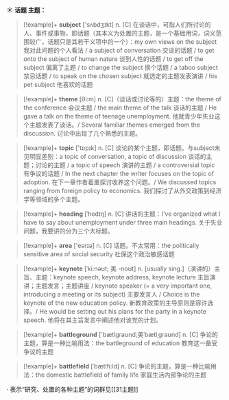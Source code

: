☀ <span class="category">**话题 主题：**</span>
>[!example]+ <span class="vocabulary">**subject**</span> ['sʌbdӡɪkt] 
> <span class="definition">n. [C] 在谈话中，可指人们所讨论的人、事件或事物，即话题（其本义为处置的主题，是一个基础用词，词义范围较广，话题只是其若干义项中的一个）：</span>my own views on the subject 我对此问题的个人看法 / a subject of conversation 交谈的话题 / to get onto the subject of human nature 谈到人性的话题 / to get off the subject 偏离了主题 / to change the subject 换个话题 / a taboo subject 禁忌话题 / to speak on the chosen subject 就选定的主题发表演讲 / his pet subject 他喜欢的话题

>[!example]+ <span class="vocabulary">**theme**</span> [θi:m] 
> <span class="definition">n. [C]（谈话或讨论等的）主题：</span>the theme of the conference 会议主题 / the main theme of the talk 谈话的主题 / He gave a talk on the theme of teenage unemployment. 他就青少年失业这个主题发表了谈话。/ Several familiar themes emerged from the discussion. 讨论中出现了几个熟悉的主题。

>[!example]+ <span class="vocabulary">**topic**</span> ['tɒpɪk] 
> <span class="definition">n. [C] 谈论的某个主题，即话题。与subject未见明显差别：</span>a topic of conversation, a topic of discussion 谈话的主题；讨论的主题 / a topic of speech 演讲的主题 / a controversial topic 有争议的话题 / In the next chapter the writer focuses on the topic of adoption. 在下一章作者着重探讨收养这个问题。/ We discussed topics ranging from foreign policy to economics. 我们探讨了从外交政策到经济学等领域的多个主题。
           
>[!example]+ <span class="vocabulary">**heading**</span> [ˈhedɪŋ]
> <span class="definition">n. [C] 讲话的主题：</span>I've organized what I have to say about unemployment under three main headings. 关于失业问题，我要讲的分为三个大标题。

>[!example]+ <span class="vocabulary">**area**</span> ['eərɪə] 
> <span class="definition">n. [C] 话题。不太常用：</span>the politically sensitive area of social security 社保这个政治敏感话题
         
>[!example]+ <span class="vocabulary">**keynote**</span> [ˈki:nəʊt; 美 -noʊt] 
> <span class="definition">n. [usually sing.]（演讲的）主旨、主题：</span>keynote speech, keynote address, keynote lecture 主旨演讲；主题发言；主题讲座 / keynote speaker (= a very important one, introducing a meeting or its subject) 主要发言人 / Choice is the keynote of the new education policy. 新教育政策的主导原则是容许选择。/ He would be setting out his plans for the party in a keynote speech. 他将在其主旨发言中阐述他对该党的计划。
           
>[!example]+ <span class="vocabulary">**battleground**</span> ['bætlɡraʊnd;美ˈbætlˌɡraʊnd]
> <span class="definition">n. [C] 争论的主题，算是一种比喻用法：</span>the battleground of education 教育这一备受争议的主题

>[!example]+ <span class="vocabulary">**battlefield**</span> [ˈbætlfi:ld]
> <span class="definition">n. [C] 争论的主题，算是一种比喻用法：</span>the domestic battlefield of family life 家庭生活内部争论的主题

· 表示“研究、处置的各种主题”的词群见[[31主题]]
